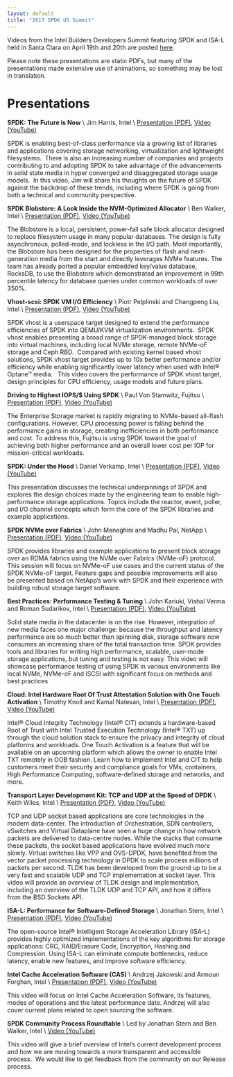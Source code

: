 ```yaml
---
layout: default
title: "2017 SPDK US Summit"
---
```


Videos from the Intel Builders Developers Summit featuring SPDK and ISA-L held in Santa Clara on April 19th and 20th are posted [here](https://www.youtube.com/playlist?list=PLj-81kG3zG5ZIE-4CvqsvlFEHoOoWRIHZ).

Please note these presentations are static PDFs, but many of the presentations made extensive use of animations, so something may be lost in translation.

# Presentations

**SPDK: The Future is Now** \\
Jim Harris, Intel \\
[Presentation (PDF)](https://review.spdk.io/download/events/2017-summit/01_-_Day_1_-_Harris_-_Keynote_v9.pdf),
[Video (YouTube)](https://www.youtube.com/watch?v=IDv9uohHV5U&index=1&list=PLj-81kG3zG5ZIE-4CvqsvlFEHoOoWRIHZ)

SPDK is enabling best-of-class performance via a growing list of libraries and applications covering storage networking, virtualization and lightweight filesystems.  There is also an increasing number of companies and projects contributing to and adopting SPDK to take advantage of the advancements in solid state media in hyper converged and disaggregated storage usage models.  In this video, Jim will share his thoughts on the future of SPDK against the backdrop of these trends, including where SPDK is going from both a technical and community perspective.

**SPDK Blobstore: A Look Inside the NVM-Optimized Allocator** \\
Ben Walker, Intel \\
[Presentation (PDF)](https://review.spdk.io/download/events/2017-summit/02_-_Day_1_-_Walker_-_Blobstore_v14.pdf),
[Video (YouTube)](https://www.youtube.com/watch?v=UK2fgePP804&list=PLj-81kG3zG5ZIE-4CvqsvlFEHoOoWRIHZ&index=2)

The Blobstore is a local, persistent, power-fail safe block allocator designed to replace filesystem usage in many popular databases. The design is fully asynchronous, polled-mode, and lockless in the I/O path. Most importantly, the Blobstore has been designed for the properties of flash and next-generation media from the start and directly leverages NVMe features. The team has already ported a popular embedded key/value database, RocksDB, to use the Blobstore which demonstrated an improvement in 99th percentile latency for database queries under common workloads of over 350%.

**Vhost-scsi: SPDK VM I/O Efficiency** \\
Piotr Pelplinski and Changpeng Liu, Intel \\
[Presentation (PDF)](https://review.spdk.io/download/events/2017-summit/03_-_Day_1_-_Liu_and_Pelplinski_-_SPDK_Vhost_v8_ww16.pptx.pdf),
[Video (YouTube)](https://www.youtube.com/watch?v=2XUpjPVxOA4&index=3&list=PLj-81kG3zG5ZIE-4CvqsvlFEHoOoWRIHZ)

SPDK vhost is a userspace target designed to extend the performance efficiencies of SPDK into QEMU/KVM virtualization environments.  SPDK vhost enables presenting a broad range of SPDK-managed block storage into virtual machines, including local NVMe storage, remote NVMe-oF storage and Ceph RBD.  Compared with existing kernel based vhost solutions, SPDK vhost target provides up to 10x better performance and/or efficiency while enabling significantly lower latency when used with Intel® Optane™ media.   This video covers the performance of SPDK vhost target, design principles for CPU efficiency, usage models and future plans.

**Driving to Highest IOPS/$ Using SPDK** \\
Paul Von Stamwitz, Fujitsu \\
[Presentation (PDF)](https://review.spdk.io/download/events/2017-summit/04_-_Day_1_-_Von_Stamwitz_-_Driving_to_Highest_IOPS.pdf),
[Video (YouTube)](https://www.youtube.com/watch?v=-4hUBE0BrnM&index=4&list=PLj-81kG3zG5ZIE-4CvqsvlFEHoOoWRIHZ)

The Enterprise Storage market is rapidly migrating to NVMe-based all-flash configurations. However, CPU processing power is falling behind the performance gains in storage, creating inefficiencies in both performance and cost. To address this, Fujitsu is using SPDK toward the goal of achieving both higher performance and an overall lower cost per IOP for mission-critical workloads.

**SPDK: Under the Hood** \\
Daniel Verkamp, Intel \\
[Presentation (PDF)](https://review.spdk.io/download/events/2017-summit/05_-_Day_1_-_Verkamp_-_Under_the_Hood_v10.pdf),
[Video (YouTube)](https://www.youtube.com/watch?v=5rfw2n_G92Y&index=5&list=PLj-81kG3zG5ZIE-4CvqsvlFEHoOoWRIHZ&t=1s)

This presentation discusses the technical underpinnings of SPDK and explores the design choices made by the engineering team to enable high-performance storage applications. Topics include the reactor, event, poller, and I/O channel concepts which form the core of the SPDK libraries and example applications.

**SPDK NVMe over Fabrics** \\
John Meneghini and Madhu Pai, NetApp \\
[Presentation (PDF)](https://review.spdk.io/download/events/2017-summit/07_-_Day_2_-_Meneghini_and_Pai_-_SPDK_NVMe_over_Fabrics.pdf),
[Video (YouTube)](https://www.youtube.com/watch?v=bddSIUps0Hc&index=7&list=PLj-81kG3zG5ZIE-4CvqsvlFEHoOoWRIHZ)

SPDK provides libraries and example applications to present block storage over an RDMA fabrics using the NVMe over Fabrics (NVMe-oF) protocol.  This session will focus on NVMe-oF use cases and the current status of the SPDK NVMe-oF target.  Feature gaps and possible improvements will also be presented based on NetApp’s work with SPDK and their experience with building robust storage target software.

**Best Practices: Performance Testing & Tuning** \\
John Kariuki, Vishal Verma and Roman Sudarikov, Intel \\
[Presentation (PDF)](https://review.spdk.io/download/events/2017-summit/08_-_Day_2_-_Kariuki_Verma_and_Sudarikov_-_SPDK_Performance_Testing_and_Tuning_rev5_0.pdf),
[Video (YouTube)](https://www.youtube.com/watch?v=tkGE3pq5eIU&index=8&list=PLj-81kG3zG5ZIE-4CvqsvlFEHoOoWRIHZ)

Solid state media in the datacenter is on the rise. However, integration of new media faces one major challenge: because the throughput and latency performance are so much better than spinning disk, storage software now consumes an increasing share of the total transaction time. SPDK provides tools and libraries for writing high performance, scalable, user-mode storage applications, but tuning and testing is not easy. This video will showcase performance testing of using SPDK in various environments like local NVMe, NVMe-oF and iSCSI with significant focus on methods and best practices

**Cloud: Intel Hardware Root Of Trust Attestation Solution with One Touch Activation** \\
Timothy Knoll and Kamal Natesan, Intel \\
[Presentation (PDF)](https://review.spdk.io/download/events/2017-summit/09_-_Day_2_-_Knoll_and_Natesan_-_Builders_Dev_Summit_OTA-CIT_Presentation.pdf),
[Video (YouTube)](https://www.youtube.com/watch?v=blppWiwnisg&index=9&list=PLj-81kG3zG5ZIE-4CvqsvlFEHoOoWRIHZ)

Intel® Cloud Integrity Technology (Intel® CIT) extends a hardware-based Root of Trust with Intel Trusted Execution Technology (Intel® TXT) up through the cloud solution stack to ensure the privacy and integrity of cloud platforms and workloads. One Touch Activation is a feature that will be available on an upcoming platform which allows the owner to enable Intel TXT remotely in OOB fashion. Learn how to implement Intel and CIT to help customers meet their security and compliance goals for VMs, containers, High Performance Computing, software-defined storage and networks, and more.

**Transport Layer Development Kit: TCP and UDP at the Speed of DPDK** \\
Keith Wiles, Intel \\
[Presentation (PDF)](https://review.spdk.io/download/events/2017-summit/10_-_Day_2_-_Wiles_-_SPDK_Summit-TLDK_Overview_2017.pdf),
[Video (YouTube)](https://www.youtube.com/watch?v=2lJX430k4bc&index=10&list=PLj-81kG3zG5ZIE-4CvqsvlFEHoOoWRIHZ)

TCP and UDP socket based applications are core technologies in the modern data-center. The introduction of Orchestration, SDN controllers, vSwitches and Virtual Dataplane have seen a huge change in how network packets are delivered to data-centre nodes. While the stacks that consume these packets, the socket based applications have evolved much more slowly. Virtual switches like VPP and OVS-DPDK, have benefited from the vector packet processing technology in DPDK to scale process millions of packets per second. TLDK has been developed from the ground up to be a very fast and scalable UDP and TCP implementation at socket layer. This video will provide an overview of TLDK design and implementation, including an overview of the TLDK UDP and TCP API, and how it differs from the BSD Sockets API.

**ISA-L: Performance for Software-Defined Storage** \\
Jonathan Stern, Intel \\
[Presentation (PDF)](https://review.spdk.io/download/events/2017-summit/11_-_Day_2_-_Stern_-_ISA-L_Performance_for_Software_Defined.pdf),
[Video (YouTube)](https://www.youtube.com/watch?v=XwojKKdiIxM&index=11&list=PLj-81kG3zG5ZIE-4CvqsvlFEHoOoWRIHZ)

The open-source Intel® Intelligent Storage Acceleration Library (ISA-L) provides highly optimized implementations of the key algorithms for storage applications: CRC, RAID/Erasure Code, Encryption, Hashing and Compression. Using ISA-L can eliminate compute bottlenecks, reduce latency, enable new features, and improve software efficiency.

**Intel Cache Acceleration Software (CAS)** \\
Andrzej Jakowski and Armoun Forghan, Intel \\
[Presentation (PDF)](https://review.spdk.io/download/events/2017-summit/12_-_Day_2_-_Intel_Cache_Acceleration_Software_vFinal.pdf),
[Video (YouTube)](https://www.youtube.com/watch?v=pTon-zu1gCs&index=12&list=PLj-81kG3zG5ZIE-4CvqsvlFEHoOoWRIHZ&t=3s)

This video will focus on Intel Cache Acceleration Software, its features, modes of operations and the latest performance data. Andrzej will also cover current plans related to open sourcing the software.

**SPDK Community Process Roundtable** \\
Led by Jonathan Stern and Ben Walker, Intel \\
[Video (YouTube)](https://www.youtube.com/watch?v=4uqCCqGgk9I&index=6&list=PLj-81kG3zG5ZIE-4CvqsvlFEHoOoWRIHZ)

This video will give a brief overview of Intel’s current development process and how we are moving towards a more transparent and accessible process.  We would like to get feedback from the community on our Release process.
